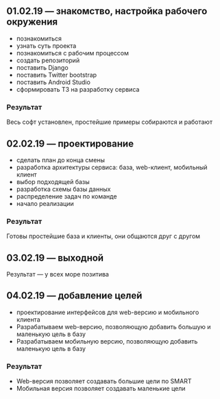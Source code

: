 ## 01.02.19 — знакомство, настройка рабочего окружения

* познакомиться
* узнать суть проекта
* познакомиться с рабочим процессом
* создать репозиторий
* поставить Django
* поставить Twitter bootstrap
* поставить Android Studio
* сформировать ТЗ на разработку сервиса

### Результат

Весь софт установлен, простейшие примеры собираются и работают

## 02.02.19 — проектирование

* сделать план до конца смены
* разработка архитектуры сервиса: база, web-клиент, мобильный клиент
* выбор подходящей базы
* разработка схемы базы данных
* распределение задач по команде
* начало реализации

### Результат

Готовы простейшие база и клиенты, они общаются друг с другом

## 03.02.19 — выходной

Результат — у всех море позитива

## 04.02.19 — добавление целей

* проектирование интерфейсов для web-версию и мобильного клиента
* Разрабатываем web-версию, позволяющую добавить большую и маленькую цель в базу
* Разрабатываем мобильную версию, позволяющую добавить маленькую цель в базу

### Результат

* Web-версия позволяет создавать большие цели по SMART
* Мобильная версия позволяет создавать маленькие цели
